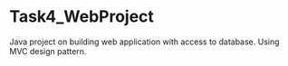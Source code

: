 Task4_WebProject
================

Java project on building web application with access to database. Using MVC design pattern.
